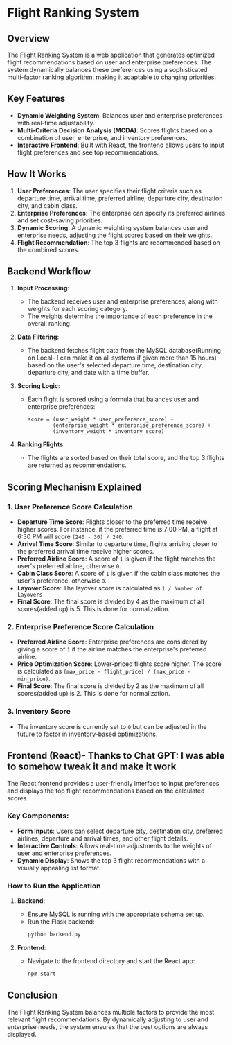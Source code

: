 # Flight Ranking System

## Overview

The Flight Ranking System is a web application that generates optimized flight recommendations based on user and enterprise preferences. The system dynamically balances these preferences using a sophisticated multi-factor ranking algorithm, making it adaptable to changing priorities.

## Key Features

- **Dynamic Weighting System**: Balances user and enterprise preferences with real-time adjustability.
- **Multi-Criteria Decision Analysis (MCDA)**: Scores flights based on a combination of user, enterprise, and inventory preferences.
- **Interactive Frontend**: Built with React, the frontend allows users to input flight preferences and see top recommendations.

## How It Works

1. **User Preferences**: The user specifies their flight criteria such as departure time, arrival time, preferred airline, departure city, destination city, and cabin class.
2. **Enterprise Preferences**: The enterprise can specify its preferred airlines and set cost-saving priorities.
3. **Dynamic Scoring**: A dynamic weighting system balances user and enterprise needs, adjusting the flight scores based on their weights.
4. **Flight Recommendation**: The top 3 flights are recommended based on the combined scores.

## Backend Workflow

1. **Input Processing**:

   - The backend receives user and enterprise preferences, along with weights for each scoring category.
   - The weights determine the importance of each preference in the overall ranking.

2. **Data Filtering**:

   - The backend fetches flight data from the MySQL database(Running on Local- I can make it on all systems if given more than 15 hours) based on the user's selected departure time, destination city, departure city, and date with a time buffer.

3. **Scoring Logic**:

   - Each flight is scored using a formula that balances user and enterprise preferences:

     ```
     score = (user_weight * user_preference_score) +
             (enterprise_weight * enterprise_preference_score) +
             (inventory_weight * inventory_score)
     ```

4. **Ranking Flights**:
   - The flights are sorted based on their total score, and the top 3 flights are returned as recommendations.

## Scoring Mechanism Explained

### 1. User Preference Score Calculation

- **Departure Time Score**: Flights closer to the preferred time receive higher scores. For instance, if the preferred time is 7:00 PM, a flight at 6:30 PM will score `(240 - 30) / 240`.
- **Arrival Time Score**: Similar to departure time, flights arriving closer to the preferred arrival time receive higher scores.
- **Preferred Airline Score**: A score of `1` is given if the flight matches the user's preferred airline, otherwise `0`.
- **Cabin Class Score**: A score of `1` is given if the cabin class matches the user's preference, otherwise `0`.
- **Layover Score**: The layover score is calculated as `1 / Number of Layovers`
- **Final Score**: The final score is divided by 4 as the maximum of all scores(added up) is 5. This is done for normalization.

### 2. Enterprise Preference Score Calculation

- **Preferred Airline Score**: Enterprise preferences are considered by giving a score of `1` if the airline matches the enterprise's preferred airline.
- **Price Optimization Score**: Lower-priced flights score higher. The score is calculated as `(max_price - flight_price) / (max_price - min_price)`.
- **Final Score**: The final score is divided by 2 as the maximum of all scores(added up) is 2. This is done for normalization.

### 3. Inventory Score

- The inventory score is currently set to `0` but can be adjusted in the future to factor in inventory-based optimizations.

## Frontend (React)- Thanks to Chat GPT: I was able to somehow tweak it and make it work

The React frontend provides a user-friendly interface to input preferences and displays the top flight recommendations based on the calculated scores.

### Key Components:

- **Form Inputs**: Users can select departure city, destination city, preferred airlines, departure and arrival times, and other flight details.
- **Interactive Controls**: Allows real-time adjustments to the weights of user and enterprise preferences.
- **Dynamic Display**: Shows the top 3 flight recommendations with a visually appealing list format.

### How to Run the Application

1. **Backend**:

   - Ensure MySQL is running with the appropriate schema set up.
   - Run the Flask backend:
     ```bash
     python backend.py
     ```

2. **Frontend**:
   - Navigate to the frontend directory and start the React app:
     ```bash
     npm start
     ```

## Conclusion

The Flight Ranking System balances multiple factors to provide the most relevant flight recommendations. By dynamically adjusting to user and enterprise needs, the system ensures that the best options are always displayed.

